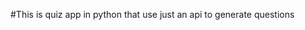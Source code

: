 #This is quiz app in python that use just an api to generate questions 
<!-- Tkinter is the standard GUI (Graphical User Interface) library for Python. It provides an interface to the Tk toolkit, which is a cross-platform library for creating GUIs. Tkinter allows you to create windows, dialogs, buttons, menus, and other common GUI components easily. -->